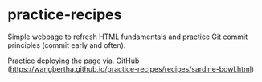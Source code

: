 # practice-recipes
Simple webpage to refresh HTML fundamentals and practice Git commit principles (commit early and often).

Practice deploying the page via. GitHub (https://wangbertha.github.io/practice-recipes/recipes/sardine-bowl.html)